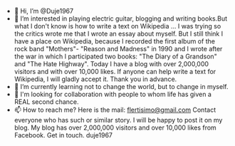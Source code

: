 - 👋 Hi, I’m @Duje1967
- 👀 I’m interested in playing electric guitar, blogging and writing books.But what I don't know is how to write a text on Wikipedia ... 
     I was trying so the critics wrote me that I wrote an essay about myself. But I still think I have a place on Wikipedia, 
     because I recorded the first album of the rock band "Mothers"- "Reason and Madness" in 1990 and I wrote after the war in which 
     I participated two books: "The Diary of a Grandson" and "The Hate Highway". 
     Today I have a blog with over 2,000,000 visitors and with over 10,000 likes. 
     If anyone can help write a text for Wikipedia, I will gladly accept it. Thank you in advance.
- 🌱 I’m currently learning not to change the world, but to change in myself.
- 💞️ I'm looking for collaboration with people to whom life has given a REAL second chance.
- 📫 How to reach me? Here is the mail: flertisimo@gmail.com 
     Contact everyone who has such or similar story. 
     I will be happy to post it on my blog. 
     My blog has over 2,000,000 visitors and over 10,000 likes from Facebook. 
     Get in touch. duje1967

<!---
Duje1967/Duje1967 is a ✨ special ✨ repository because its `README.md` (this file) appears on your GitHub profile.
You can click the Preview link to take a look at your changes.
--->
